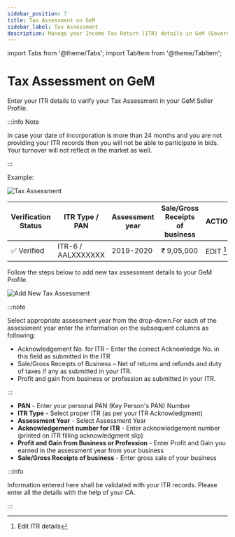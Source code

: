```yaml
---
sidebar_position: 7
title: Tax Assessment on GeM
sidebar_label: Tax Assessment
description: Manage your Income Tax Return (ITR) details in GeM (Government e-Marketplace) Seller Profile
---
```


import Tabs from '@theme/Tabs';
import TabItem from '@theme/TabItem';

# Tax Assessment on GeM
Enter your ITR details to varify your Tax Assessment in your GeM Seller Profile.

:::info Note

In case your date of incorporation is more than 24 months and you are not providing your ITR records then you will not be able to participate in bids. Your turnover will not reflect in the market as well.

:::

<Tabs>
<TabItem value="Manage Tax Assessment" label="Manage Tax Assessment">

Example:

![Tax Assessment](/img/doc/tax-assessment.jpg)

| Verification Status | ITR Type / PAN | Assessment year | Sale/Gross Receipts of business | ACTION |
| ----------- | ----------- | ----------- | ----------- | ----------- |
| :white_check_mark: Verified | ITR-6 / AALXXXXXXX | 2019-2020 | ₹ 9,05,000 |  EDIT [^1]

</TabItem>
<TabItem value="Add new Tax Assessment" label="Add new Tax Assessment">

Follow the steps below to add new tax assessment details to your GeM Profile.

![Add New Tax Assessment](/img/doc/add-new-tax-assessment.jpg)

:::note

Select appropriate assessment year from the drop-down.For each of the assessment year enter the information on the subsequent columns as following:
- Acknowledgement No. for ITR – Enter the correct Acknowledge No. in this field as submitted in the ITR
- Sale/Gross Receipts of Business – Net of returns and refunds and duty of taxes if any as submitted in your ITR.
- Profit and gain from business or profession as submitted in your ITR.

:::

- **PAN** - Enter your personal PAN (Key Person's PAN) Number
- **ITR Type** - Select proper ITR (as per your ITR Acknowledgment)
- **Assessment Year** - Select Assessment Year
- **Acknowledgement number for ITR** - Enter acknowledgement number (printed on ITR filling acknowledgment slip)
- **Profit and Gain from Business or Profession** - Enter Profit and Gain you earned in the assessment year from your business
- **Sale/Gross Receipts of business** - Enter gross sale of your business

:::info

Information entered here shall be validated with your ITR records. Please enter all the details with the help of your CA.

:::

</TabItem>
</Tabs>

[^1]: Edit ITR details